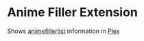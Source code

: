 # Anime Filler Extension

Shows [animefillerlist](https://www.animefillerlist.com) information in [Plex](https://www.plex.tv/)
